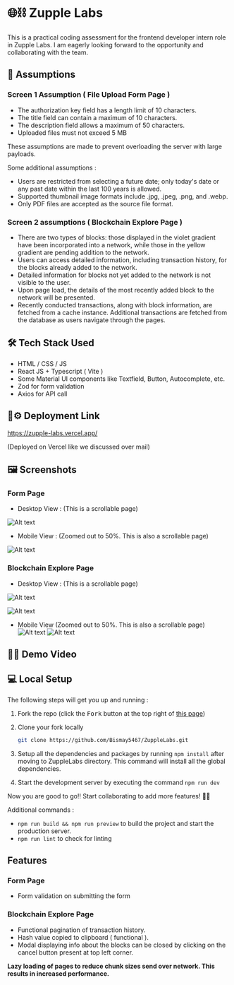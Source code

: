 # 🌐⛓️ Zupple Labs

This is a practical coding assessment for the frontend developer intern role in Zupple Labs. I am eagerly looking forward to the opportunity and collaborating with the team.

## 💭 Assumptions

### Screen 1 Assumption ( File Upload Form Page )

-   The authorization key field has a length limit of 10 characters.
-   The title field can contain a maximum of 10 characters.
-   The description field allows a maximum of 50 characters.
-   Uploaded files must not exceed 5 MB 

These assumptions are made to prevent overloading the server with large payloads.

Some additional assumptions : 

- Users are restricted from selecting a future date; only today's date or any past date within the last 100 years is allowed.
-  Supported thumbnail image formats include .jpg, .jpeg, .png, and .webp.
-  Only PDF files are accepted as the source file format.

### Screen 2 assumptions ( Blockchain Explore Page )
- There are two types of blocks: those displayed in the violet gradient have been incorporated into a network, while those in the yellow gradient are pending addition to the network.
- Users can access detailed information, including transaction history, for the blocks already added to the network.
- Detailed information for blocks not yet added to the network is not visible to the user.
- Upon page load, the details of the most recently added block to the network will be presented.
- Recently conducted transactions, along with block information, are fetched from a cache instance. Additional transactions are fetched from the database as users navigate through the pages.

## 🛠️ Tech Stack Used

- HTML / CSS / JS
- React JS + Typescript ( Vite )
- Some Material UI components like Textfield, Button, Autocomplete, etc.
- Zod for form validation
- Axios for API call

## 🚀⚙️ Deployment Link

https://zupple-labs.vercel.app/

(Deployed on Vercel like we discussed over mail)

## 🖼️ Screenshots

### Form Page

- Desktop View : (This is a scrollable page)

![Alt text](./screenshots/form_page_desktop_view.png)

- Mobile View : (Zoomed out to 50%. This is also a scrollable page)

![Alt text](./screenshots/form_page_mobile_view.png)

### Blockchain Explore Page

- Desktop View : (This is a scrollable page)

![Alt text](./screenshots/blockchain_explore_page_desktop_view_1.png)

![Alt text](./screenshots/blockchain_explore_page_desktop_view_2.png)

- Mobile View (Zoomed out to 50%. This is also a scrollable page)
![Alt text](./screenshots/blockchain_explore_page_mobile_view_1.png)
![Alt text](./screenshots/blockchain_explore_page_mobile_view_2.png)

## 🧑‍💻 Demo Video

## 💻 Local Setup

The following steps will get you up and running :

1. Fork the repo (click the <kbd>Fork</kbd> button at the top right of
   [this page](https://github.com/Bismay5467/ZuppleLabs))

2. Clone your fork locally
   ```sh
   git clone https://github.com/Bismay5467/ZuppleLabs.git
   ```
3. Setup all the dependencies and packages by running `npm install` after moving to ZuppleLabs directory. This command will install all the global dependencies.

4. Start the development server by executing the command `npm run dev`

Now you are good to go!! Start collaborating to add more features! 🚀✨

Additional commands : 

- `npm run build && npm run preview` to build the project and start the production server.
- `npm run lint` to check for linting

## Features

### Form Page

- Form validation on submitting the form

### Blockchain Explore Page

- Functional pagination of transaction history.
- Hash value copied to clipboard ( functional ).
- Modal displaying info about the blocks can be closed by clicking on the cancel button present at top left corner.


**Lazy loading of pages to reduce chunk sizes send over network. This results in increased performance.**
